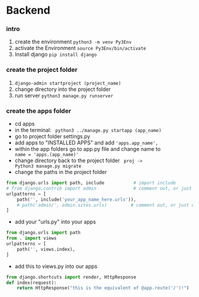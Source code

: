 # Backend

### intro
1. create the environment
   <code>python3 -m venv Py3Env </code>
2. activate the Environment
   <code>source Py3Env/bin/activate </code>
3. Install django
   <code>pip install django </code>

### create the project folder
1. <code>django-admin startproject (project_name) </code>
2. change directory into the project folder
3. run server <code>python3 manage.py runserver </code>


### create the apps folder
* cd apps
* in the terminal: <code> python3 ../manage.py startapp (app_name) </code>
* go to project folder settings.py
* add apps to "INSTALLED APPS" and add <code>'apps.app_name', </code>
* within the app folders go to app.py file and change name to <code> name = 'apps.(app_name)' </code>
* change directory back to the project folder <code> proj -> Python3 manage.py migrate </code>
* change the paths in the project folder 
```py
from django.urls import path, include           # import include
# from django.contrib import admin              # comment out, or just delete
urlpatterns = [
    path('', include('your_app_name_here.urls')),	   
    # path('admin/', admin.sites.urls)         # comment out, or just delete
]
```
* add your "urls.py" into your apps
```py
from django.urls import path     
from . import views
urlpatterns = [
    path('', views.index),	   
]
```

* add this to views.py  into our apps
```py
from django.shortcuts import render, HttpResponse
def index(request):
    return HttpResponse("this is the equivalent of @app.route('/')!")
```